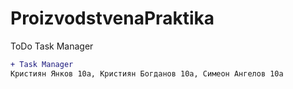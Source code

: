 # ProizvodstvenaPraktika
ToDo Task Manager
```diff
+ Task Manager
Кристиян Янков 10а, Кристиян Богданов 10а, Симеон Ангелов 10а
```
